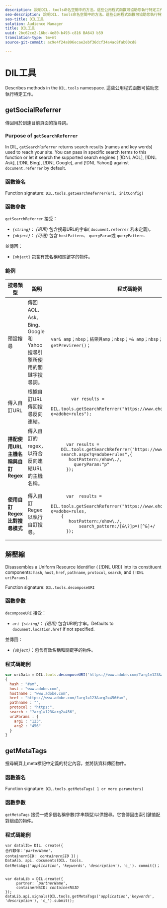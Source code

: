 ```yaml
---
description: 說明DIL. tools命名空間中的方法。這些公用程式函數可協助您執行特定工作。
seo-description: 說明DIL. tools命名空間中的方法。這些公用程式函數可協助您執行特定工作。
seo-title: DIL工具
solution: Audience Manager
title: DIL工具
uuid: 2bc62ce2-16bd-4e80-b493-c816 BA643 b59
translation-type: tm+mt
source-git-commit: ac9e4f24a896ecae2ebf36dcf34a4ac8fab00cd8

---
```



# DIL工具

Describes methods in the `DIL.tools` namespace. 這些公用程式函數可協助您執行特定工作。

<!-- 

c_dil_functions.xml

 -->

## getSocialReferrer

傳回用於到達目前頁面的搜尋詞。

<!-- 

r_dil_get_search_referrer.xml

 -->

### Purpose of `getSearchReferrer`

In DIL, `getSearchReferrer` returns search results (names and key words) used to reach your site. You can pass in specific search terms to this function or let it search the supported search engines ( [!DNL AOL], [!DNL Ask], [!DNL Bing], [!DNL Google], and [!DNL Yahoo]) against `document.referrer` by default.

### 函數簽名

Function signature: `DIL.tools.getSearchReferrer(uri, initConfig)`

### 函數參數

`getSearchReferrer` 接受：

* *`{string}`*： *(選用)* 包含搜尋URL的字串( `document.referrer` 若未定義)。
* *`{object}`*： *(可選)* 包含 `hostPattern`、 `queryParam`或 `queryPattern`.

並傳回：

* `{object}` 包含有效名稱和關鍵字的物件。

### 範例

<table id="table_D035276601EC428295E4D619F05BB8D0"> 
 <thead> 
  <tr> 
   <th> 搜尋類型 </th> 
   <th> 說明 </th> 
   <th> 程式碼範例 </th> 
  </tr> 
 </thead>
 <tbody> 
  <tr> 
   <td> 預設搜尋</td> 
   <td> 傳回AOL、Ask、Bing、Google和Yahoo搜尋引擎所使用的關鍵字搜尋詞。 </td> 
   <td>
      <code>var&amp; amp；nbsp；結果與amp；nbsp；=&amp; amp；nbsp；DIL. tools. getPrevireer()；</code> 
  </td>
  </tr> 
  <tr> 
   <td>傳入自訂URL</td> 
   <td>根據自訂URL傳回搜尋反向連結。</td> 
   <td> 
  <code>
        var results = 
    DIL.tools.getSearchReferrer("https://www.ehow.com/search.aspx?q=adobe+rules");
  </code>
</td> 
  </tr> 
  <tr> 
   <td> <b>搭配使用URL主機名稱與自訂Regex</b></td> 
   <td> 傳入自訂的regex，以符合反向連結URL的主機名稱。 </td> 
   <td> 
  <code>
      var results = 
    DIL.tools.getSearchReferrer("https://www.ehow.com/
    search.aspx?q=adobe+rules",{ 
       hostPattern:/ehow\./, 
         queryParam:"p" 
      }); 
  </code>
  </td></tr> 
  <tr> 
   <td> <b>使用自訂Regex比對搜尋模式</b> </td> 
   <td> 傳入自訂Regex以執行自訂搜尋。 </td> 
   <td> 
    <code>
      var  results = 
    DIL.tools.getSearchReferrer("https://www.ehow.com/search.aspx?q=adobe+rules,
    {
       hostPattern:/ehow\./, 
           search_pattern:/[&amp;\?]p=([^&amp;]+/ 
      });
    </code>
   </td> 
  </tr> 
 </tbody> 
</table>

## 解壓縮

Disassembles a Uniform Resource Identifier ( [!DNL URI]) into its constituent components: `hash`, `host`, `href`, `pathname`, `protocol`, `search`, and `[!DNL uriParams]`.

<!-- 

r_dil_decompose.xml

 -->

Function signature: `DIL.tools.decomposeURI`

### 函數參數

`decomposeURI` 接受：

* *`uri {string}`*： *(選用)* 包含URI的字串。Defaults to `document.location.href` if not specified.

並傳回：

* *`{object}`*：包含有效名稱和關鍵字的物件。

### 程式碼範例


```javascript
var uriData = DIL.tools.decomposeURI('https://www.adobe.com/?arg1=123&arg2=456#am'); 
{ 
  hash : "#am", 
  host : "www.adobe.com", 
  hostname : "www.adobe.com", 
  href : "https://www.adobe.com/?arg1=123&arg2=456#am", 
  pathname : "", 
  protocol : "https:", 
  search : "?arg1=123&arg2=456", 
  uriParams : { 
    arg1 : "123", 
    arg2 : "456" 
  } 
}
```

## getMetaTags

搜尋網頁上meta標記中定義的特定內容，並將該資料傳回物件。

<!-- 

r_dil_get_metatags.xml

 -->

### 函數簽名

Function signature: `DIL.tools.getMetaTags( 1 or more parameters)`

### 函數參數

`getMetaTags` 接受一或多個名稱參數(字串類型)以供搜尋。它會傳回由索引鍵值配對組成的物件。

### 程式碼範例

<pre class="&ldquo;javascript&rdquo;"><code>var datalIb= DIL. create({
合作夥伴：'<i>parterName'</i>，
containernSID： <i>containernSID</i> })；
DataAlb. api. documents(DIL. tools. GetMetaAgs('<i>application</i>'，'<i>keywords</i>'，'<i>description</i>')，'c_'). commit()；</code>
</pre>

<pre><code>
var dataLib = DIL.create({ 
     partner: <i>`partnerName'</i>, 
     containerNSID: <i>containerNSID</i> 
}); 
dataLib.api.signals(DIL.tools.getMetaTags('<i>application</i>','<i>keywords</i>', '<i>description</i>'), 'c_').submit();
</code></pre>
